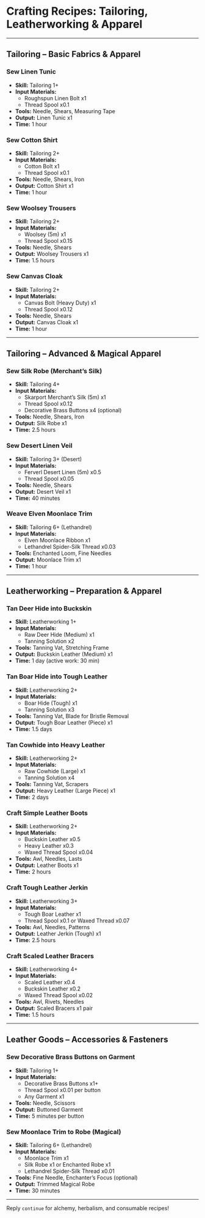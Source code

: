 # Crafting Recipes: Tailoring, Leatherworking & Apparel

---

## Tailoring – Basic Fabrics & Apparel

### Sew Linen Tunic
- **Skill:** Tailoring 1+
- **Input Materials:**
  - Roughspun Linen Bolt x1
  - Thread Spool x0.1
- **Tools:** Needle, Shears, Measuring Tape
- **Output:** Linen Tunic x1
- **Time:** 1 hour

### Sew Cotton Shirt
- **Skill:** Tailoring 2+
- **Input Materials:**
  - Cotton Bolt x1
  - Thread Spool x0.1
- **Tools:** Needle, Shears, Iron
- **Output:** Cotton Shirt x1
- **Time:** 1 hour

### Sew Woolsey Trousers
- **Skill:** Tailoring 2+
- **Input Materials:**
  - Woolsey (5m) x1
  - Thread Spool x0.15
- **Tools:** Needle, Shears
- **Output:** Woolsey Trousers x1
- **Time:** 1.5 hours

### Sew Canvas Cloak
- **Skill:** Tailoring 2+
- **Input Materials:**
  - Canvas Bolt (Heavy Duty) x1
  - Thread Spool x0.12
- **Tools:** Needle, Shears
- **Output:** Canvas Cloak x1
- **Time:** 1 hour

---

## Tailoring – Advanced & Magical Apparel

### Sew Silk Robe (Merchant’s Silk)
- **Skill:** Tailoring 4+
- **Input Materials:**
  - Skarport Merchant’s Silk (5m) x1
  - Thread Spool x0.12
  - Decorative Brass Buttons x4 (optional)
- **Tools:** Needle, Shears, Iron
- **Output:** Silk Robe x1
- **Time:** 2.5 hours

### Sew Desert Linen Veil
- **Skill:** Tailoring 3+ (Desert)
- **Input Materials:**
  - Ferverl Desert Linen (5m) x0.5
  - Thread Spool x0.05
- **Tools:** Needle, Shears
- **Output:** Desert Veil x1
- **Time:** 40 minutes

### Weave Elven Moonlace Trim
- **Skill:** Tailoring 6+ (Lethandrel)
- **Input Materials:**
  - Elven Moonlace Ribbon x1
  - Lethandrel Spider-Silk Thread x0.03
- **Tools:** Enchanted Loom, Fine Needles
- **Output:** Moonlace Trim x1
- **Time:** 1 hour

---

## Leatherworking – Preparation & Apparel

### Tan Deer Hide into Buckskin
- **Skill:** Leatherworking 1+
- **Input Materials:**
  - Raw Deer Hide (Medium) x1
  - Tanning Solution x2
- **Tools:** Tanning Vat, Stretching Frame
- **Output:** Buckskin Leather (Medium) x1
- **Time:** 1 day (active work: 30 min)

### Tan Boar Hide into Tough Leather
- **Skill:** Leatherworking 2+
- **Input Materials:**
  - Boar Hide (Tough) x1
  - Tanning Solution x3
- **Tools:** Tanning Vat, Blade for Bristle Removal
- **Output:** Tough Boar Leather (Piece) x1
- **Time:** 1.5 days

### Tan Cowhide into Heavy Leather
- **Skill:** Leatherworking 2+
- **Input Materials:**
  - Raw Cowhide (Large) x1
  - Tanning Solution x4
- **Tools:** Tanning Vat, Scrapers
- **Output:** Heavy Leather (Large Piece) x1
- **Time:** 2 days

### Craft Simple Leather Boots
- **Skill:** Leatherworking 2+
- **Input Materials:**
  - Buckskin Leather x0.5
  - Heavy Leather x0.3
  - Waxed Thread Spool x0.04
- **Tools:** Awl, Needles, Lasts
- **Output:** Leather Boots x1
- **Time:** 2 hours

### Craft Tough Leather Jerkin
- **Skill:** Leatherworking 3+
- **Input Materials:**
  - Tough Boar Leather x1
  - Thread Spool x0.1 or Waxed Thread x0.07
- **Tools:** Awl, Needles, Patterns
- **Output:** Leather Jerkin (Tough) x1
- **Time:** 2.5 hours

### Craft Scaled Leather Bracers
- **Skill:** Leatherworking 4+
- **Input Materials:**
  - Scaled Leather x0.4
  - Buckskin Leather x0.2
  - Waxed Thread Spool x0.02
- **Tools:** Awl, Rivets, Needles
- **Output:** Scaled Bracers x1 pair
- **Time:** 1.5 hours

---

## Leather Goods – Accessories & Fasteners

### Sew Decorative Brass Buttons on Garment
- **Skill:** Tailoring 1+
- **Input Materials:**
  - Decorative Brass Buttons x1+
  - Thread Spool x0.01 per button
  - Any Garment x1
- **Tools:** Needle, Scissors
- **Output:** Buttoned Garment
- **Time:** 5 minutes per button

### Sew Moonlace Trim to Robe (Magical)
- **Skill:** Tailoring 6+ (Lethandrel)
- **Input Materials:**
  - Moonlace Trim x1
  - Silk Robe x1 or Enchanted Robe x1
  - Lethandrel Spider-Silk Thread x0.01
- **Tools:** Fine Needle, Enchanter’s Focus (optional)
- **Output:** Trimmed Magical Robe
- **Time:** 30 minutes

---

Reply `continue` for alchemy, herbalism, and consumable recipes!